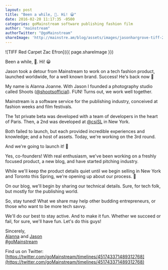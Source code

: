 ```yaml
---
layout: post
title: "Been a while, 🤔. Hi! 😀"
date: 2016-02-20 11:17:35 -0500
categories: goMainstream software publishing fashion film
author: "mainstream"
authorTwitter: "@goMainstream"
shareImage: 'http://mainstre.am/blog/assets/images/jasonhargrove-tiff-2012-paperboy-zacefron-.jpg'
---
```


![TIFF Red Carpet Zac Efron]({{ page.shareImage }})

Been a while, 🤔. Hi! 😀

Jason took a detour from Mainstream to work on a tech fashion product, launched worldwide, for a well known brand. Success! He's back now 🤗

My name is Alanna Joanne. With Jason I founded a photography studio called Shoots ([@shootsofficial](https://twitter.com/shootsofficial)). FUN! Turns out, we work well together.

Mainstream is a software service for the publishing industry, conceived at fashion weeks and film festivals.

The 1st private beta was developed with a team of developers in the heart of Paris. Then, a 2nd was developed at [@csiSL](https://twitter.com/csiSL) in New York.

Both failed to launch, but each provided incredible experiences and knowledge; and a host of assets. Today, we're working on the 3rd round.

And we're going to launch it! 🚀

Yes, co-founders! With real enthusiasm, we've been working on a freshly focused product, a new blog, and have started pitching industry.

While we'll keep the product details quiet until we begin selling in New York and Toronto this Spring, we're opening up about our process. 📖

On our blog, we'll begin by sharing our technical details. Sure, for tech folk, but mostly for the publishing world. 

So, stay tuned! What we share may help other budding entrepreneurs, or those who want to be more tech savvy.

We'll do our best to stay active. And to make it fun. Whether we succeed or fail, for sure, we'll have fun. Let's do this guys!

Sincerely,  
[Alanna](https://twitter.com/alannajoanne11) and [Jason](https://twitter.com/jasonhargrove)   
[#goMainstream](https://twitter.com/search?q=%23goMainstream&src=typd)

Find us on Twitter: [https://twitter.com/goMainstream/timelines/451743371489312768](https://twitter.com/goMainstream/timelines/451743371489312768)

